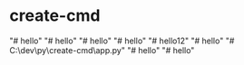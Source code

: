 # create-cmd
"# hello" 
"# hello" 
"# hello" 
"# hello" 
"# hello12" 
"# hello" 
"# C:\dev\py\create-cmd\app.py" 
"# hello" 
"# hello" 
